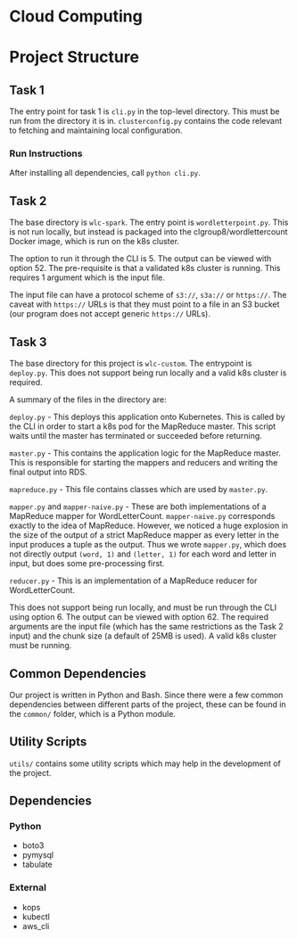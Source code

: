 # Cloud Computing

# Project Structure

## Task 1

The entry point for task 1 is `cli.py` in the top-level directory. This must be run from the directory it is in. `clusterconfig.py` contains the code relevant to fetching and maintaining local configuration.

### Run Instructions

After installing all dependencies, call `python cli.py`.

## Task 2

The base directory is `wlc-spark`. The entry point is `wordletterpoint.py`. This is not run locally, but instead is packaged into the clgroup8/wordlettercount Docker image, which is run on the k8s cluster.

The option to run it through the CLI is 5. The output can be viewed with option 52. The pre-requisite is that a validated k8s cluster is running. This requires 1 argument which is the input file.

The input file can have a protocol scheme of `s3://`, `s3a://` or `https://`. The caveat with `https://` URLs is that they must point to a file in an S3 bucket (our program does not accept generic `https://` URLs).

## Task 3

The base directory for this project is `wlc-custom`. The entrypoint is `deploy.py`. This does not support being run locally and a valid k8s cluster is required.

A summary of the files in the directory are:

`deploy.py` - This deploys this application onto Kubernetes. This is called by the CLI in order to start a k8s pod for the MapReduce master. This script waits until the master has terminated or succeeded before returning.

`master.py` - This contains the application logic for the MapReduce master. This is responsible for starting the mappers and reducers and writing the final output into RDS.

`mapreduce.py` - This file contains classes which are used by `master.py`.

`mapper.py` and `mapper-naive.py` - These are both implementations of a MapReduce mapper for WordLetterCount. `mapper-naive.py` corresponds exactly to the idea of MapReduce. However, we noticed a huge explosion in the size of the output of a strict MapReduce mapper as every letter in the input produces a tuple as the output. Thus we wrote `mapper.py`, which does not directly output `(word, 1)` and `(letter, 1)` for each word and letter in input, but does some pre-processing first.

`reducer.py` - This is an implementation of a MapReduce reducer for WordLetterCount.

This does not support being run locally, and must be run through the CLI using option 6. The output can be viewed with option 62. The required arguments are the input file (which has the same restrictions as the Task 2 input) and the chunk size (a default of 25MB is used). A valid k8s cluster must be running.

## Common Dependencies

Our project is written in Python and Bash. Since there were a few common dependencies between different parts of the project, these can be found in the `common/` folder, which is a Python module.

## Utility Scripts

`utils/` contains some utility scripts which may help in the development of the project.



## Dependencies

### Python
- boto3
- pymysql
- tabulate

### External
- kops
- kubectl
- aws_cli

